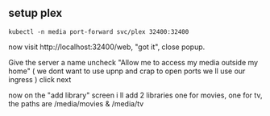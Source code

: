 ## setup plex

```
kubectl -n media port-forward svc/plex 32400:32400
```

now visit http://localhost:32400/web, "got it", close popup.

Give the server a name
uncheck "Allow me to access my media outside my home" ( we dont want to use upnp and crap to open ports we ll use our ingress )
click next

now on the "add library" screen i ll add 2 libraries one for movies, one for tv, the paths are /media/movies & /media/tv